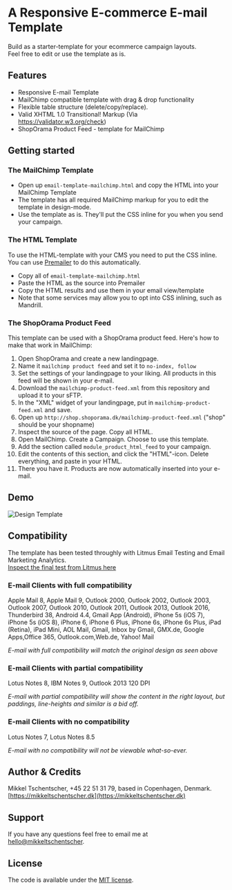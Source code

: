 # A Responsive E-commerce E-mail Template

Build as a starter-template for your ecommerce campaign layouts.  
Feel free to edit or use the template as is.

## Features

* Responsive E-mail Template
* MailChimp compatible template with drag & drop functionality
* Flexible table structure (delete/copy/replace).
* Valid XHTML 1.0 Transitional! Markup (Via https://validator.w3.org/check)
* ShopOrama Product Feed - template for MailChimp

## Getting started

### The MailChimp Template

* Open up `email-template-mailchimp.html` and copy the HTML into your MailChimp Template
* The template has all required MailChimp markup for you to edit the template in design-mode.
* Use the template as is. They'll put the CSS inline for you when you send your campaign.

### The HTML Template

To use the HTML-template with your CMS you need to put the CSS inline. You can use [Premailer](http://premailer.dialect.ca/) to do this automatically.

* Copy all of `email-template-mailchimp.html`
* Paste the HTML as the source into Premailer
* Copy the HTML results and use them in your email view/template
* Note that some services may allow you to opt into CSS inlining, such as Mandrill.

### The ShopOrama Product Feed

This template can be used with a ShopOrama product feed. Here's how to make that work in MailChimp:

1. Open ShopOrama and create a new landingpage. 
2. Name it `mailchimp product feed` and set it to `no-index, follow`
3. Set the settings of your landingpage to your liking. All products in this feed will be shown in your e-mail.
4. Download the `mailchimp-product-feed.xml` from this repository and upload it to your sFTP.
5. In the "XML" widget of your landingpage, put in `mailchimp-product-feed.xml` and save.
6. Open up `http://shop.shoporama.dk/mailchimp-product-feed.xml` ("shop" should be your shopname)
7. Inspect the source of the page. Copy all HTML.
8. Open MailChimp. Create a Campaign. Choose to use this template.
9. Add the section called `module_product_html_feed` to your campaign. 
10. Edit the contents of this section, and click the "HTML"-icon. Delete everything, and paste in your HTML.
11. There you have it. Products are now automatically inserted into your e-mail.


## Demo

![Design Template](https://mikkeltschentscher.dk/hosting/shoporama/screenshot-v3.png "Design Template")


## Compatibility

The template has been tested throughly with Litmus Email Testing and Email Marketing Analytics.  
[Inspect the final test from Litmus here](https://litmus.com/pub/71477d5 "Inspect the e-mail template")


### E-mail Clients with full compatibility

Apple Mail 8, Apple Mail 9, Outlook 2000, Outlook 2002, Outlook 2003, Outlook 2007, Outlook 2010, Outlook 2011, Outlook 2013, Outlook 2016, Thunderbird 38, Android 4.4, Gmail App (Android), iPhone 5s (iOS 7), iPhone 5s (iOS 8), iPhone 6, iPhone 6 Plus, iPhone 6s, iPhone 6s Plus, iPad (Retina), iPad Mini, AOL Mail, Gmail, Inbox by Gmail, GMX.de, Google Apps,Office 365, Outlook.com,Web.de, Yahoo! Mail

*E-mail with full compatibility will match the original design as seen above*


### E-mail Clients with partial compatibility

Lotus Notes 8, IBM Notes 9, Outlook 2013 120 DPI

*E-mail with partial compatibility will show the content in the right layout, but paddings, line-heights and similar is a bid off.*


### E-mail Clients with no compatibility

Lotus Notes 7, Lotus Notes 8.5

*E-mail with no compatibility will not be viewable what-so-ever.*


## Author & Credits

Mikkel Tschentscher, +45 22 51 31 79, based in Copenhagen, Denmark.  
[https://mikkeltschentscher.dk](https://mikkeltschentscher.dk)


## Support

If you have any questions feel free to email me at [hello@mikkeltschentscher](mailto:hello@mikkeltschentscher.dk).


## License

The code is available under the [MIT license](https://github.com/mikkel-tschentscher/responsive-ecommerce-email-template/blob/master/LICENSE.txt).
